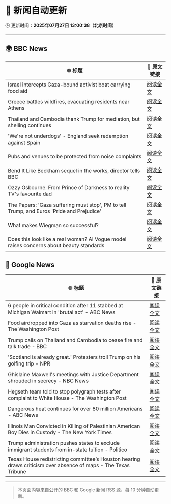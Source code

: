 # 🧠 新闻自动更新

🕒 更新时间：**2025年07月27日 13:00:38（北京时间）**

---

## 🌍 BBC News

| 🌐 标题 | 🔗 原文链接 |
|--------|-------------|
| Israel intercepts Gaza-bound activist boat carrying food aid | [阅读全文](https://www.bbc.com/news/articles/c24zpdqvpyzo) |
| Greece battles wildfires, evacuating residents near Athens | [阅读全文](https://www.bbc.com/news/articles/cvgv313e381o) |
| Thailand and Cambodia thank Trump for mediation, but shelling continues | [阅读全文](https://www.bbc.com/news/articles/cy854585r32o) |
| 'We're not underdogs' - England seek redemption against Spain | [阅读全文](https://www.bbc.com/sport/football/articles/c5yl8kkp4lyo) |
| Pubs and venues to be protected from noise complaints | [阅读全文](https://www.bbc.com/news/articles/cwye5jx8y3go) |
| Bend It Like Beckham sequel in the works, director tells BBC | [阅读全文](https://www.bbc.com/news/articles/c05eje3gq61o) |
| Ozzy Osbourne: From Prince of Darkness to reality TV's favourite dad | [阅读全文](https://www.bbc.com/news/articles/cn86892w986o) |
| The Papers: 'Gaza suffering must stop', PM to tell Trump, and Euros 'Pride and Prejudice' | [阅读全文](https://www.bbc.com/news/articles/cr4e0d2wwkwo) |
| What makes Wiegman so successful? | [阅读全文](https://www.bbc.com/news/articles/cp8284r0rw0o) |
| Does this look like a real woman? AI Vogue model raises concerns about beauty standards | [阅读全文](https://www.bbc.com/news/articles/cgeqe084nn4o) |

## 📰 Google News

| 🌐 标题 | 🔗 原文链接 |
|--------|-------------|
| 6 people in critical condition after 11 stabbed at Michigan Walmart in 'brutal act' - ABC News | [阅读全文](https://news.google.com/rss/articles/CBMiqwFBVV95cUxOeFVPbUc3cnpuUlpGXzJFVHpZV0Z3Yl9GQUNRbUhxLVpwdjZvZFpIZ1Q5ajZDNTh4Znp2dnp4YkVFV1pNVkFac2M4NXN2UDB5M0ZwdTNQdUZYN0RwTll6SExWQlY0WGVUVDhFMkFCcTFRZlYwWDNyREprLWg2cUhub2MyVTMwbWZyYmdHSXpDUTE2TllDd1Fmc1phQWc5eURGdF9vVzhyY0JyZGfSAbABQVVfeXFMTmpnRC04a1Z1UkhKeDRXcWR0Z185QXRtdVV2bW5jR3A2cW8zanNjRDVnRzhZTU9KRFlNTzN0VngyenZURnlEWm5sYVpTMzlqVnVmX1FpWXBMMUxOWS1pWXhrUWJIdkNLWDcwN3JuM3NNUUFMOXp4NGdnT1hLQUJTVnozQWt3TG1iS3VHbTZKRXJUMVJfUlE2c2FDMDZQVHh5akNXcmZScGZUVks4Si10QUk?oc=5) |
| Food airdropped into Gaza as starvation deaths rise - The Washington Post | [阅读全文](https://news.google.com/rss/articles/CBMikAFBVV95cUxQYWxWWGV2OEZMWGxOSHJZVlFiNXJrUl9CbTRHMGlyc2NEQW9JS2FETEhFTHdzTmRWUDVtVFgwWXhKZzhWVWdLd0JoQ0RHVTd4M3prbGxlR0l5ZjhMSGRYd3VWeVcyZnJRUG12VzN1cTJNTUxCcXBETHZJRk9wbjlyWEFmcXV0MEI1cU5acjR0LVE?oc=5) |
| Trump calls on Thailand and Cambodia to cease fire and talk trade - BBC | [阅读全文](https://news.google.com/rss/articles/CBMiWkFVX3lxTE4yVmdhSk5oNEctNFdqTFoxRXktN09idl9FRmQ1QVNJdEoyVEEwbzAxWGpZby1WWjN0M3M1QkpyRWkyUWQtYkVjaXk4UWp5NUo2cl8waGJMTmZxZ9IBX0FVX3lxTFAwWFpSQjAzOS1ybzg4YnhXaTFENzl4aHplR0VBaE5GY1FGYWREZlliVmRKZ21xVDR0YWRUUGZaR3lvOG15WFZWeENyaXdGSG5DTC1wV1FTV2FWWkloSDJB?oc=5) |
| 'Scotland is already great.' Protesters troll Trump on his golfing trip - NPR | [阅读全文](https://news.google.com/rss/articles/CBMigwFBVV95cUxNakhWYWR1YXI4a3NCUklYbUZvNU4xVEgzLTFkbEJsUF80clB3NjNNWDhCbWp1OGNYV1ZEampNVS1USlkzTzZMMzQ3YU9jdU9pWkdTb2h0dlI4V0IxU1k4Yk9VTFlJZjlyMXFUSWRwLVBVdHBpd0pCNXQ0RWpvWkNQNGh5TQ?oc=5) |
| Ghislaine Maxwell's meetings with Justice Department shrouded in secrecy - NBC News | [阅读全文](https://news.google.com/rss/articles/CBMirAFBVV95cUxNQ3c4ZXB6WGpybW1BcnZlc2l5QjBYUVNYcFoxdk1ZUUpiQTFuWkxBWXVFbnBRRXkwSDduVG5IaE1xY3VuNXBBNTlnWWZ1MXd2ZHhlMDFUdnljR2NtOTZSSVhYeFhJVV82SWdSYU8zUkNhVElRMUR6VF9fUFNYUFpKRllzNUg3dnc3c2tBZnZHYVdEN0VUYUMyOEdBNThVajU4bF9veTVoekkyUW5a0gFWQVVfeXFMTlRwQ05BNGNQZlgwdXBQNENtQ0pJN2d4M3RNWXRxVnFJYy14b0gtb3VocGZqcllhTjROcnd0blcxRU5IenhScHpyR0g1QlVUa1NaNlpFSEE?oc=5) |
| Hegseth team told to stop polygraph tests after complaint to White House - The Washington Post | [阅读全文](https://news.google.com/rss/articles/CBMinwFBVV95cUxQcHlOOGlOQVRrS1RuWU1vY1hURC1ubzg3cTllOE9lNXhCNFJibjlDd2t5eVkyTFpSU1ZtLXc1NVlrcFV3aUpSRTU1R3Jra3lHT2picUtNVGFRYnc0Q0x6NUZxamZzQkprQmtCVHFGRUYxZ0FJYm9iUTZXYXpPY3YzUDM4X0ptY2NuSUQyWFVMSzNSak1Nb0hWN3hwdmw4eVU?oc=5) |
| Dangerous heat continues for over 80 million Americans - ABC News | [阅读全文](https://news.google.com/rss/articles/CBMilAFBVV95cUxQblFoNmdJb1lBVnZiUmctQzRNOWZYSWxEeFNXRGpfS2tDQUFqem1lTjY1ZEpyRTR2R1czbW5CTXJ3X0JSUEJYXzRnMHhReU4zdG1DajNEaHY0TVdISDFPTEhmM0Y3dXl5SElXZW5ZaWJlc2luSHNTdVh3Z2lNS2dlR2gwODZiOHVSYVhER25wSE1VMFho0gGaAUFVX3lxTE9mNTNveFFsQlFERXdSLThscGJJMUc1bUpkdTNBUWlnck5NSjlHYTh0SkQydWxYMVNFWVdXOGdPc1FhZnd0R3JLbF85X0RuODhpNDVROW81TlcycVYxYkljNmtBTFd3TzdCNEt0UFVtN3hUWFdhMG5JUnlKelk0SlJIaGt6OUtwd29iWUYzOFlJcWw2Sm12ZGpxN1E?oc=5) |
| Illinois Man Convicted in Killing of Palestinian American Boy Dies in Custody - The New York Times | [阅读全文](https://news.google.com/rss/articles/CBMifkFVX3lxTE81UUR5eFBMal81N3IwWkxKTURYM1FSUzhPb1JHWS1hQ1lCbElSaHVnR1NZUUJCcHYxOHl0NGtvU3FOYzFaNTJxZWJZSnY3S1pKcUZIazEtQWRORmJEWkUxaUJ6ek56SVdsTFdJYTdNakNLZUVsSGhtTUl5eUZBZw?oc=5) |
| Trump administration pushes states to exclude immigrant students from in-state tuition - Politico | [阅读全文](https://news.google.com/rss/articles/CBMinAFBVV95cUxQbW9rSDkzSTFCbi1tR3BaRWdPaFQ0SG1FMW01eDJRcjZwUXpZckktUWNEUjJyVnhLNVhoZTBjMmFRZHQ3ZlJTVTVvclZ6SGV3OXRic0FsVEZLeWpMbEl3YXlSQnktcGg0elloeWctQmV5QmpFSHJhTElrRlotNUdPb3NmelVqTHBYcGNINy0tRmQ5MDBGMlpLN1RGckY?oc=5) |
| Texas House redistricting committee’s Houston hearing draws criticism over absence of maps - The Texas Tribune | [阅读全文](https://news.google.com/rss/articles/CBMifkFVX3lxTE9YT2dXcGhqM0FTSjlXNWh3MXpmRXVuOHliRlZIOGQta2l3U3BOSE9uN21oZDZ6ZEZFN1RINHIyZ2t3VjY4NkhfNnpodF9PZnJLTjNzR1dreFNBSGJwM0hObGZTVUFpaDc3MkdHX1NsVlJEYUphZS1XeWdIcGx1UQ?oc=5) |

---
> 本页面内容来自公开的 BBC 和 Google 新闻 RSS 源，每 10 分钟自动更新。
